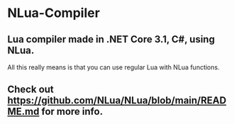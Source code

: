 # NLua-Compiler

## Lua compiler made in .NET Core 3.1, C#, using NLua.
All this really means is that you can use regular Lua with NLua functions. 
## Check out https://github.com/NLua/NLua/blob/main/README.md for more info.
